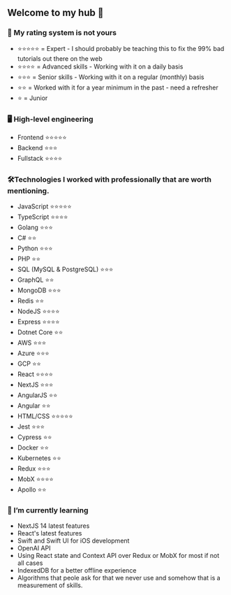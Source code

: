 ## Welcome to my hub 👋

### 📌 My rating system is not yours 

- ⭐⭐⭐⭐⭐ = Expert - I should probably be teaching this to fix the 99% bad tutorials out there on the web
- ⭐⭐⭐⭐ = Advanced skills - Working with it on a daily basis
- ⭐⭐⭐ = Senior skills - Working with it on a regular (monthly) basis
- ⭐⭐ = Worked with it for a year minimum in the past - need a refresher
- ⭐ = Junior

### 🖥️ High-level engineering

- Frontend                 ⭐⭐⭐⭐⭐
- Backend                  ⭐⭐⭐
- Fullstack                ⭐⭐⭐⭐

### 🛠️Technologies I worked with professionally that are worth mentioning.
- JavaScript               ⭐⭐⭐⭐⭐
- TypeScript               ⭐⭐⭐⭐
- Golang                   ⭐⭐⭐
- C#                       ⭐⭐
- Python                   ⭐⭐⭐
- PHP                      ⭐⭐
- SQL (MySQL & PostgreSQL) ⭐⭐⭐
- GraphQL                  ⭐⭐
- MongoDB                  ⭐⭐⭐
- Redis                    ⭐⭐
- NodeJS                   ⭐⭐⭐⭐
- Express                  ⭐⭐⭐⭐
- Dotnet Core              ⭐⭐
- AWS                      ⭐⭐⭐
- Azure                    ⭐⭐⭐
- GCP                      ⭐⭐
- React                    ⭐⭐⭐⭐
- NextJS                   ⭐⭐⭐
- AngularJS                ⭐⭐
- Angular                  ⭐⭐
- HTML/CSS                 ⭐⭐⭐⭐⭐
- Jest                     ⭐⭐⭐
- Cypress                  ⭐⭐
- Docker                   ⭐⭐
- Kubernetes               ⭐⭐
- Redux                    ⭐⭐⭐
- MobX                     ⭐⭐⭐⭐
- Apollo                   ⭐⭐

### 🌱 I’m currently learning 
- NextJS 14 latest features
- React's latest features
- Swift and Swift UI for iOS development
- OpenAI API
- Using React state and Context API over Redux or MobX for most if not all cases
- IndexedDB for a better offline experience
- Algorithms that peole ask for that we never use and somehow that is a measurement of skills.

<!--
**CarlSandsten/CarlSandsten** is a ✨ _special_ ✨ repository because its `README.md` (this file) appears on your GitHub profile.

Here are some ideas to get you started:

- 🔭 I’m currently working on ...
- 🌱 I’m currently learning ...
- 👯 I’m looking to collaborate on ...
- 🤔 I’m looking for help with ...
- 💬 Ask me about ...
- 📫 How to reach me: ...
- 😄 Pronouns: ...
- ⚡ Fun fact: ...
-->
